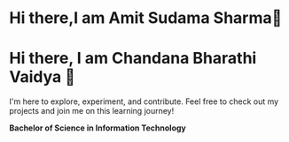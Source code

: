 # Hi there,I am Amit Sudama Sharma👋

# Hi there, I am Chandana Bharathi Vaidya 👋

I'm here to explore, experiment, and contribute. Feel free to check out my projects and join me on this learning journey!

**Bachelor of Science in Information Technology**

<!--
**asmamit1612/asmamit1612** is a ✨ _special_ ✨ repository because its `README.md` (this file) appears on your GitHub profile.

Here are some ideas to get you started:

- 🔭 I’m currently working on ...
- 🌱 I’m currently learning ...
- 👯 I’m looking to collaborate on ...
- 🤔 I’m looking for help with ...
- 💬 Ask me about ...
- 📫 How to reach me: ...
- 😄 Pronouns: ...
- ⚡ Fun fact: ...
-->
